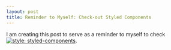 ```yaml
---
layout: post
title: Reminder to Myself: Check-out Styled Components
---
```


I am creating this post to serve as a reminder to myself to check [![style: styled-components](https://img.shields.io/badge/style-%F0%9F%92%85%20styled--components-orange.svg?colorB=daa357&colorA=db748e)](https://github.com/styled-components/styled-components).
